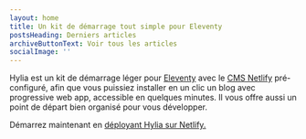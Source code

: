 ```yaml
---
layout: home
title: Un kit de démarrage tout simple pour Eleventy
postsHeading: Derniers articles
archiveButtonText: Voir tous les articles
socialImage: ''
---
```

Hylia est un kit de démarrage léger pour [Eleventy](https://11ty.io) avec le [CMS Netlify](https://www.netlifycms.org/) pré-configuré, afin que vous puissiez installer en un clic un blog avec progressive web app, accessible en quelques minutes. Il vous offre aussi un point de départ bien organisé pour vous développer.

Démarrez maintenant en [déployant Hylia sur Netlify.](https://app.netlify.com/start/deploy?repository=https://github.com/christopheducamp/hylia-master)
